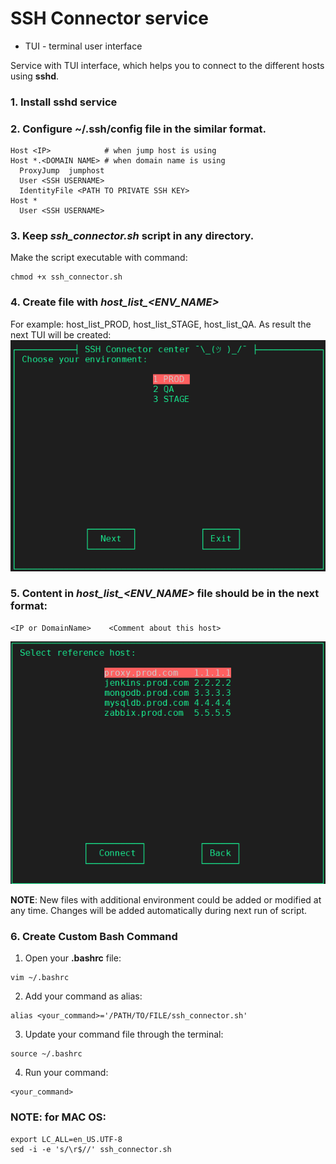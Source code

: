 # SSH Connector service
- TUI - terminal user interface

Service with TUI interface, which helps you to connect to the different hosts using **sshd**.
### 1. Install sshd service
### 2. Configure  **~/.ssh/config** file in the similar format.
```
Host <IP>            # when jump host is using
Host *.<DOMAIN NAME> # when domain name is using
  ProxyJump  jumphost
  User <SSH USERNAME>
  IdentityFile <PATH TO PRIVATE SSH KEY>
Host *
  User <SSH USERNAME>
```
### 3. Keep *ssh_connector.sh* script in any directory.
Make the script executable with command:
```
chmod +x ssh_connector.sh
```
### 4. Create file with *host_list_<ENV_NAME>*
For example: host_list_PROD, host_list_STAGE, host_list_QA.
As result the next TUI will be created:
![List of environment](repo_images/envs_img.png)

### 5. Content in *host_list_<ENV_NAME>* file should be in the next format:
```
<IP or DomainName>    <Comment about this host>
```
![List of hosts](repo_images/hosts_img.png)

**NOTE**: New files with additional environment could be added or modified at any time. 
Changes will be added automatically during next run of script.
### 6. Create Custom Bash Command
1. Open your  **.bashrc** file:
```
vim ~/.bashrc
```
2. Add your command as alias:
```
alias <your_command>='/PATH/TO/FILE/ssh_connector.sh'
```
3. Update your command file through the terminal:
```
source ~/.bashrc
```
4. Run your command:
```
<your_command>
```
### NOTE: for MAC OS:
```
export LC_ALL=en_US.UTF-8
sed -i -e 's/\r$//' ssh_connector.sh 
```
